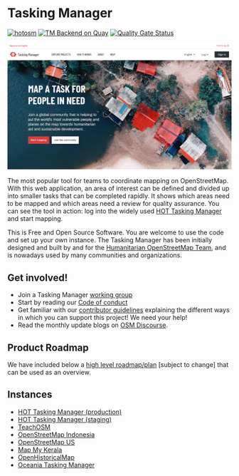 # Tasking Manager

[![hotosm](https://dl.circleci.com/status-badge/img/gh/hotosm/tasking-manager/tree/develop.svg?style=shield)](https://dl.circleci.com/status-badge/redirect/gh/hotosm/tasking-manager/tree/develop)
[![TM Backend on Quay](https://quay.io/repository/hotosm/tasking-manager/status "Tasking Manager Backend Build")](https://quay.io/repository/hotosm/tasking-manager)
[![Quality Gate Status](https://sonarcloud.io/api/project_badges/measure?project=hotosm_tasking-manager&metric=alert_status)](https://sonarcloud.io/dashboard?id=hotosm_tasking-manager)

![<img src="images/screenshot.jpg" />](images/screenshot.jpg)

The most popular tool for teams to coordinate mapping on
OpenStreetMap. With this web application, an area of interest can be
defined and divided up into smaller tasks that can be completed
rapidly. It shows which areas need to be mapped and which areas need a
review for quality assurance. You can see the tool in action: log into
the widely used [HOT Tasking Manager](https://tasks.hotosm.org/) and
start mapping.

This is Free and Open Source Software. You are welcome to use the code
and set up your own instance. The Tasking Manager has been initially
designed and built by and for the [Humanitarian OpenStreetMap
Team](https://www.hotosm.org/), and is nowadays used by many
communities and organizations.

## Get involved!

* Join a Tasking Manager [working group](working-groups.md)
* Start by reading our [Code of conduct](developers/code_of_conduct.md)
* Get familiar with our [contributor guidelines](developers/contributing.md)
  explaining the different ways in which you can support this project!
  We need your help!
* Read the monthly update blogs on [OSM Discourse](https://community.openstreetmap.org/c/general/38/all).

## Product Roadmap
We have included below a [high level
roadmap/plan](https://github.com/orgs/hotosm/projects/28/) [subject to
change] that can be used as an overview.

## Instances
* [HOT Tasking Manager (production)](https://tasks.hotosm.org)
* [HOT Tasking Manager (staging)](https://tasks-stage.hotosm.org)
* [TeachOSM](https://tasks.teachosm.org/)
* [OpenStreetMap Indonesia](https://tasks-indonesia.hotosm.org/)
* [OpenStreetMap US](https://tasks.openstreetmap.us/)
* [Map My Kerala](https://mapmykerala.in/)
* [OpenHistoricalMap](https://tasks.openhistoricalmap.org)
* [Oceania Tasking Manager](https://tasks.smartcitiestransport.com/)
